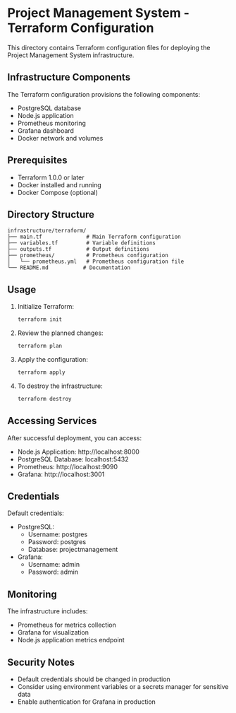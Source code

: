 # Project Management System - Terraform Configuration

This directory contains Terraform configuration files for deploying the Project Management System infrastructure.

## Infrastructure Components

The Terraform configuration provisions the following components:
- PostgreSQL database
- Node.js application
- Prometheus monitoring
- Grafana dashboard
- Docker network and volumes

## Prerequisites

- Terraform 1.0.0 or later
- Docker installed and running
- Docker Compose (optional)

## Directory Structure

```
infrastructure/terraform/
├── main.tf              # Main Terraform configuration
├── variables.tf         # Variable definitions
├── outputs.tf           # Output definitions
├── prometheus/          # Prometheus configuration
│   └── prometheus.yml   # Prometheus configuration file
└── README.md           # Documentation
```

## Usage

1. Initialize Terraform:
   ```bash
   terraform init
   ```

2. Review the planned changes:
   ```bash
   terraform plan
   ```

3. Apply the configuration:
   ```bash
   terraform apply
   ```

4. To destroy the infrastructure:
   ```bash
   terraform destroy
   ```

## Accessing Services

After successful deployment, you can access:
- Node.js Application: http://localhost:8000
- PostgreSQL Database: localhost:5432
- Prometheus: http://localhost:9090
- Grafana: http://localhost:3001

## Credentials

Default credentials:
- PostgreSQL:
  - Username: postgres
  - Password: postgres
  - Database: projectmanagement
- Grafana:
  - Username: admin
  - Password: admin

## Monitoring

The infrastructure includes:
- Prometheus for metrics collection
- Grafana for visualization
- Node.js application metrics endpoint

## Security Notes

- Default credentials should be changed in production
- Consider using environment variables or a secrets manager for sensitive data
- Enable authentication for Grafana in production 